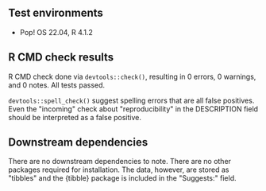 ## Test environments

* Pop! OS 22.04, R 4.1.2

## R CMD check results

R CMD check done via `devtools::check()`, resulting in 0 errors, 0 warnings, and 0 notes. All tests passed.

`devtools::spell_check()` suggest spelling errors that are all false positives. Even the "incoming" check about "reproducibility" in the DESCRIPTION field should be interpreted as a false positive.

## Downstream dependencies

There are no downstream dependencies to note. There are no other packages required for installation. The data, however, are stored as "tibbles" and the {tibble} package is included in the "Suggests:" field.
